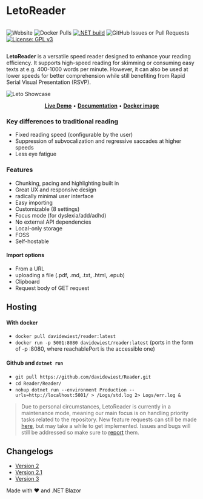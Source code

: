 # LetoReader
<div style="display: flex;">
  
![Website](https://img.shields.io/website?url=https%3A%2F%2Fleto.axym.org) ![Docker Pulls](https://img.shields.io/docker/pulls/davidewiest/reader) [![.NET build](https://github.com/Axym-Labs/Axym-Reader/actions/workflows/dotnet-desktop.yml/badge.svg?branch=main)](https://github.com/Axym-Labs/Axym-Reader/actions/workflows/dotnet-desktop.yml) ![GitHub Issues or Pull Requests](https://img.shields.io/github/issues/axym-labs/Axym-Reader) [![License: GPL v3](https://img.shields.io/badge/License-GPLv3-blue.svg)](https://www.gnu.org/licenses/gpl-3.0)

</div>

**LetoReader** is a versatile speed reader designed to enhance your reading efficiency. It supports high-speed reading for skimming or consuming easy texts at e.g. 400-1000 words per minute. However, it can also be used at lower speeds for better comprehension while still benefiting from Rapid Serial Visual Presentation (RSVP).

![Leto Showcase](Showcase-min.gif)

<p align="center" style="align-items: center">
    <a href="https://leto.axym.org/read" target="_blank"><b>Live Demo</b></a> •
    <a href="https://github.com/Axym-Labs/Leto-Reader/wiki" target="_blank"><b>Documentation</b></a> •
    <a href="https://hub.docker.com/r/davidewiest/reader"><b>Docker image</b></a>
</p>

### Key differences to traditional reading
- Fixed reading speed (configurable by the user)
- Suppression of subvocalization and regressive saccades at higher speeds
- Less eye fatigue

### Features
- Chunking, pacing and highlighting built in
- Great UX and responsive design
- radically minimal user interface
- Easy importing
- Customizable (8 settings)
- Focus mode (for dyslexia/add/adhd)
- No external API dependencies
- Local-only storage
- FOSS
- Self-hostable

#### Import options
- From a URL
- uploading a file (.pdf, .md, .txt, .html, .epub)
- Clipboard
- Request body of GET request

## Hosting
#### With docker
- `docker pull davidewiest/reader:latest`
- `docker run -p 5001:8080 davidewiest/reader:latest` (ports in the form of -p <reachablePort>:8080, where reachablePort is the accessible one)

#### Github and `dotnet run`
- `git pull https://github.com/davidewiest/Reader.git`
- `cd Reader/Reader/`
- `nohup dotnet run --environment Production --urls=http://localhost:5001/ > /Logs/std.log 2> Logs/err.log &`

> Due to personal circumstances, LetoReader is currently in a maintenance mode, meaning our main focus is on handling priority tasks related to the repository. New feature requests can still be made [here](https://reader.canny.io/), but may take a while to get implemented. Issues and bugs will still be addressed so make sure to [report](https://github.com/Axym-Labs/Leto-Reader/issues) them.

## Changelogs
- [Version 2](https://github.com/Axym-Labs/Axym-Reader/wiki/Changelog-Version-2)
- [Version 2.1](https://github.com/Axym-Labs/Axym-Reader/wiki/Changelog-Version-2.1)
- [Version 3](https://github.com/Axym-Labs/Axym-Reader/wiki/Changelog-Version-3)


Made with ❤️ and .NET Blazor

